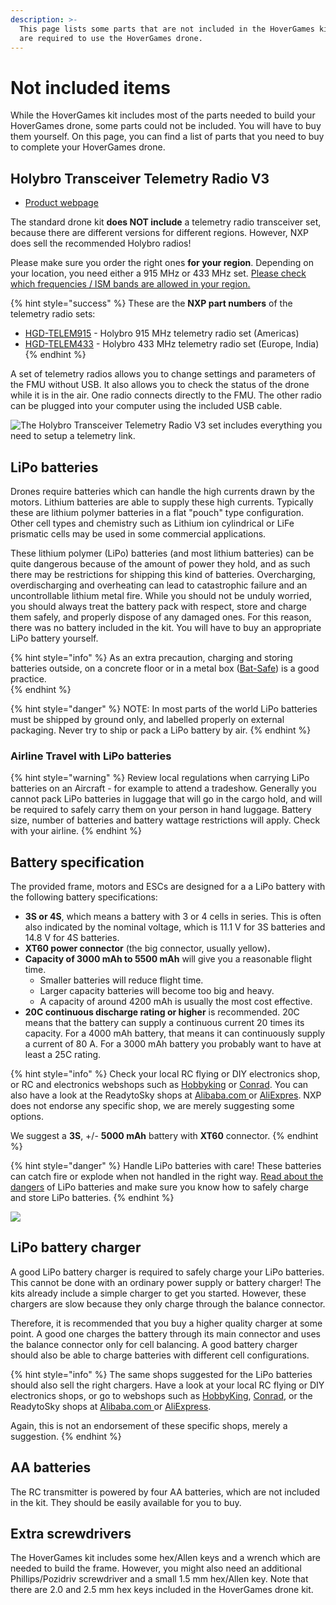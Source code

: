 ```yaml
---
description: >-
  This page lists some parts that are not included in the HoverGames kit, but
  are required to use the HoverGames drone.
---
```


# Not included items

While the HoverGames kit includes most of the parts needed to build your HoverGames drone, some parts  could not be included. You will have to buy them yourself. On this page, you can find a list of parts that you need to buy to complete your HoverGames drone.

## Holybro Transceiver Telemetry Radio V3

* [Product webpage](http://www.holybro.com/product/transceiver-telemetry-radio-v3/)

The standard drone kit **does NOT include** a telemetry radio transceiver set, because there are different versions for different regions. However, NXP does sell the recommended Holybro radios!

Please make sure you order the right ones **for your region**. Depending on your location, you need either a 915 MHz or 433 MHz set. [Please check which frequencies / ISM bands are allowed in your region.](http://ardupilot.org/copter/docs/common-telemetry-radio-regional-regulations.html#common-telemetry-radio-regional-regulations)

{% hint style="success" %}
These are the **NXP part numbers** of the telemetry radio sets:

* [HGD-TELEM915](https://www.nxp.com/part/HGD-TELEM915) - Holybro 915 MHz telemetry radio set \(Americas\)
* [HGD-TELEM433](https://www.nxp.com/part/HGD-TELEM433) - Holybro 433 MHz telemetry radio set \(Europe, India\)
{% endhint %}

A set of telemetry radios allows you to change settings and parameters of the FMU without USB. It also allows you to check the status of the drone while it is in the air. One radio connects directly to the FMU. The other radio can be plugged into your computer using the included USB cable.

![The Holybro Transceiver Telemetry Radio V3 set includes everything you need to setup a telemetry link.](../../.gitbook/assets/img_8769.jpg)

## LiPo batteries

Drones require batteries which can handle the high currents drawn by the motors. Lithium batteries are able to supply these high currents. Typically these are lithium polymer batteries in a flat "pouch" type configuration. Other cell types and chemistry such as Lithium ion cylindrical or LiFe prismatic cells may be used in some commercial applications.   
  
These lithium polymer \(LiPo\) batteries \(and most lithium batteries\) can be quite dangerous because of the amount of power they hold, and as such there may be restrictions for shipping this kind of batteries. Overcharging, overdischarging and overheating can lead to catastrophic failure and an uncontrollable lithium metal fire. While you should not be unduly worried, you should always treat the battery pack with respect, store and charge them safely, and properly dispose of any damaged ones. For this reason, there was no battery included in the kit. You will have to buy an appropriate LiPo battery yourself.

{% hint style="info" %}
As an extra precaution, charging and storing batteries outside, on a concrete floor or in a metal box \([Bat-Safe](https://www.bat-safe.com/)\) is a good practice.  
{% endhint %}

{% hint style="danger" %}
NOTE: In most parts of the world LiPo batteries must be shipped by ground only, and labelled properly on external packaging. Never try to ship or pack a LiPo battery by air.
{% endhint %}

### Airline Travel with LiPo batteries

{% hint style="warning" %}
Review local regulations when carrying LiPo batteries on an Aircraft - for example to attend a tradeshow. Generally you cannot pack LiPo batteries in luggage that will go in the cargo hold, and will be required to safely carry them on your person in hand luggage. Battery size, number of batteries and battery wattage restrictions will apply. Check with your airline.
{% endhint %}

## Battery specification

The provided frame, motors and ESCs are designed for a a LiPo battery with the following battery specifications:

* **3S or 4S**, which means a battery with 3 or 4 cells in series. This is often also indicated by the nominal voltage, which is 11.1 V for 3S batteries and 14.8 V for 4S batteries.
* **XT60 power connector** \(the big connector, usually yellow\)**.**
* **Capacity of 3000 mAh to 5500 mAh** will give you a reasonable flight time.
  * Smaller batteries will reduce flight time.
  * Larger capacity batteries will become too big and heavy.
  * A capacity of around 4200 mAh is usually the most cost effective.
* **20C continuous discharge rating or higher** is recommended. 20C means that the battery can supply a continuous current 20 times its capacity. For a 4000 mAh battery, that means it can continuously supply a current of 80 A. For a 3000 mAh battery you probably want to have at least a 25C rating.

{% hint style="info" %}
Check your local RC flying or DIY electronics shop, or RC and electronics webshops such as [Hobbyking](https://hobbyking.com/en_us/batteries-chargers/batteries.html) or [Conrad](https://www.conrad.com/). You can also have a look at the ReadytoSky shops at [Alibaba.com ](https://fpvdrone.en.alibaba.com/productgrouplist-804894160-1/RC_Battery_Charger.html)or [AliExpres](https://readytosky.aliexpress.com/store/group/Battery-Charger/727847_259412773.html). NXP does not endorse any specific shop, we are merely suggesting some options.

We suggest a **3S**, +/- **5000 mAh** battery with **XT60** connector.
{% endhint %}

{% hint style="danger" %}
Handle LiPo batteries with care! These batteries can catch fire or explode when not handled in the right way. [Read about the dangers](https://rogershobbycenter.com/lipoguide/) of LiPo batteries and make sure you know how to safely charge and store LiPo batteries.
{% endhint %}

![](../../.gitbook/assets/image%20%2899%29.png)

## LiPo battery charger

A good LiPo battery charger is required to safely charge your LiPo batteries. This cannot be done with an ordinary power supply or battery charger! The kits already include a simple charger to get you started. However, these chargers are slow because they only charge through the balance connector.

Therefore, it is recommended that you buy a higher quality charger at some point. A good one charges the battery through its main connector and uses the balance connector only for cell balancing. A good battery charger should also be able to charge batteries with different cell configurations.

{% hint style="info" %}
The same shops suggested for the LiPo batteries should also sell the right chargers. Have a look at your local RC flying or DIY electronics shops, or go to webshops such as [HobbyKing](https://hobbyking.com/en_us/batteries-chargers/batteries.html), [Conrad](https://www.conrad.com/), or the ReadytoSky shops at [Alibaba.com ](https://fpvdrone.en.alibaba.com/productgrouplist-804894160-1/RC_Battery_Charger.html)or [AliExpress](https://readytosky.aliexpress.com/store/group/Battery-Charger/727847_259412773.html).

Again, this is not an endorsement of these specific shops, merely a suggestion.
{% endhint %}

## AA batteries

The RC transmitter is powered by four AA batteries, which are not included in the kit. They should be easily available for you to buy.

## Extra screwdrivers

The HoverGames kit includes some hex/Allen keys and a wrench which are needed to build the frame. However, you might also need an additional Phillips/Pozidriv screwdriver and a small 1.5 mm hex/Allen key. Note that there are 2.0 and 2.5 mm hex keys included in the HoverGames drone kit.

